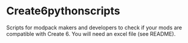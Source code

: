 # Create6pythonscripts
Scripts for modpack makers and developers to check if your mods are compatible with Create 6. You will need an excel file (see README).
